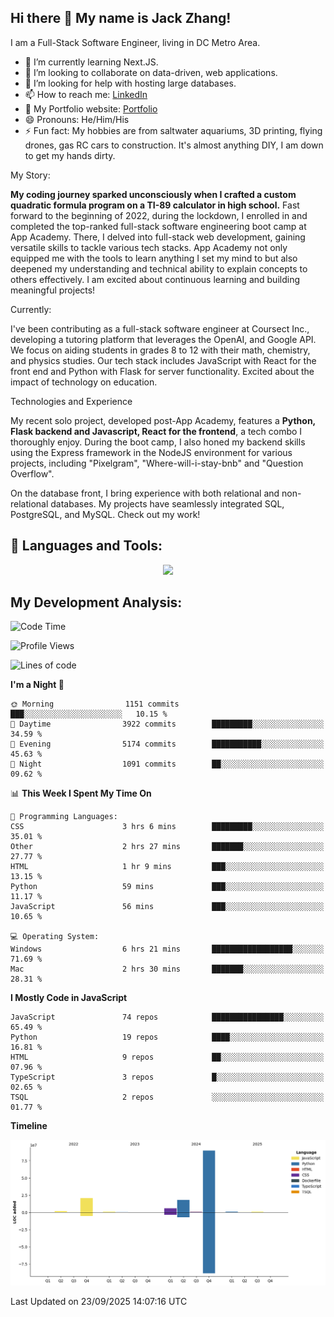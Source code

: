 
## Hi there 👋 My name is Jack Zhang!
I am a Full-Stack Software Engineer, living in DC Metro Area.

* 🌱 I’m currently learning Next.JS.
* 👯 I’m looking to collaborate on data-driven, web applications.
* 🤔 I’m looking for help with hosting large databases.
* 📫 How to reach me: [LinkedIn](https://www.linkedin.com/in/jack-zhang-1ba90929/)
* 🔭 My Portfolio website: [Portfolio](https://www.jackzhang.io)
* 😄 Pronouns: He/Him/His
* ⚡ Fun fact: My hobbies are from saltwater aquariums, 3D printing, flying drones, gas RC cars to construction. It's almost anything DIY, I am down to get my hands dirty.

My Story:

**My coding journey sparked unconsciously when I crafted a custom quadratic formula program on a TI-89 calculator in high school.** Fast forward to the beginning of 2022, during the lockdown, I enrolled in and completed the top-ranked full-stack software engineering boot camp at App Academy. There, I delved into full-stack web development, gaining versatile skills to tackle various tech stacks. App Academy not only equipped me with the tools to learn anything I set my mind to but also deepened my understanding and technical ability to explain concepts to others effectively. I am excited about continuous learning and building meaningful projects!

Currently:

I've been contributing as a full-stack software engineer at Coursect Inc., developing a tutoring platform that leverages the OpenAI, and Google API. We focus on aiding students in grades 8 to 12 with their math, chemistry, and physics studies. Our tech stack includes JavaScript with React for the front end and Python with Flask for server functionality. Excited about the impact of technology on education.

Technologies and Experience

My recent solo project, developed post-App Academy, features a **Python, Flask backend and Javascript, React for the frontend**, a tech combo I thoroughly enjoy. During the boot camp, I also honed my backend skills using the Express framework in the NodeJS environment for various projects, including "Pixelgram",  "Where-will-i-stay-bnb" and "Question Overflow".

On the database front, I bring experience with both relational and non-relational databases. My projects have seamlessly integrated SQL, PostgreSQL, and MySQL. Check out my work!


## 🧰 Languages and Tools:
<p align="center">
  <a href="https://skillicons.dev">
    <img src="https://skillicons.dev/icons?i=js,py,react,redux,html,css,flask,sequelize,express,npm,sqlite,postgres,github,postman,docker,nextjs,tailwind,gcp,ai" />
  </a>
</p>


## My Development Analysis:
<!--START_SECTION:waka-->
![Code Time](http://img.shields.io/badge/Code%20Time-2%2C017%20hrs%2028%20mins-blue)

![Profile Views](http://img.shields.io/badge/Profile%20Views-0-blue)

![Lines of code](https://img.shields.io/badge/From%20Hello%20World%20I%27ve%20Written-139.6%20million%20lines%20of%20code-blue)

**I'm a Night 🦉** 

```text
🌞 Morning                1151 commits        ███░░░░░░░░░░░░░░░░░░░░░░   10.15 % 
🌆 Daytime                3922 commits        █████████░░░░░░░░░░░░░░░░   34.59 % 
🌃 Evening                5174 commits        ███████████░░░░░░░░░░░░░░   45.63 % 
🌙 Night                  1091 commits        ██░░░░░░░░░░░░░░░░░░░░░░░   09.62 % 
```


📊 **This Week I Spent My Time On** 

```text
💬 Programming Languages: 
CSS                      3 hrs 6 mins        █████████░░░░░░░░░░░░░░░░   35.01 % 
Other                    2 hrs 27 mins       ███████░░░░░░░░░░░░░░░░░░   27.77 % 
HTML                     1 hr 9 mins         ███░░░░░░░░░░░░░░░░░░░░░░   13.15 % 
Python                   59 mins             ███░░░░░░░░░░░░░░░░░░░░░░   11.17 % 
JavaScript               56 mins             ███░░░░░░░░░░░░░░░░░░░░░░   10.65 % 

💻 Operating System: 
Windows                  6 hrs 21 mins       ██████████████████░░░░░░░   71.69 % 
Mac                      2 hrs 30 mins       ███████░░░░░░░░░░░░░░░░░░   28.31 % 
```

**I Mostly Code in JavaScript** 

```text
JavaScript               74 repos            ████████████████░░░░░░░░░   65.49 % 
Python                   19 repos            ████░░░░░░░░░░░░░░░░░░░░░   16.81 % 
HTML                     9 repos             ██░░░░░░░░░░░░░░░░░░░░░░░   07.96 % 
TypeScript               3 repos             █░░░░░░░░░░░░░░░░░░░░░░░░   02.65 % 
TSQL                     2 repos             ░░░░░░░░░░░░░░░░░░░░░░░░░   01.77 % 
```



**Timeline**

![Lines of Code chart](https://raw.githubusercontent.com/jzhang319/jzhang319/master/assets/bar_graph.png)


 Last Updated on 23/09/2025 14:07:16 UTC
<!--END_SECTION:waka-->
